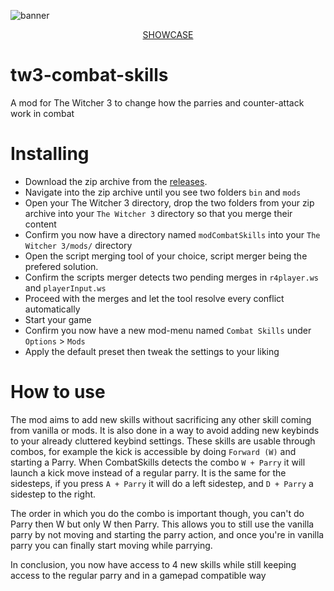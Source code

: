 
![banner](docs/banner.png)
<div align="center"><a href="https://www.youtube.com/watch?v=S9fPDVx_Js0">SHOWCASE<a/></div>

# tw3-combat-skills
A mod for The Witcher 3 to change how the parries and counter-attack work in combat

# Installing
- Download the zip archive from the [releases](https://github.com/Aelto/tw3-combat-skills/releases).
- Navigate into the zip archive until you see two folders `bin` and `mods`
- Open your The Witcher 3 directory, drop the two folders from your zip archive into your `The Witcher 3` directory so that you merge their content
- Confirm you now have a directory named `modCombatSkills` into your `The Witcher 3/mods/` directory
- Open the script merging tool of your choice, script merger being the prefered solution.
- Confirm the scripts merger detects two pending merges in `r4player.ws` and `playerInput.ws`
- Proceed with the merges and let the tool resolve every conflict automatically
- Start your game
- Confirm you now have a new mod-menu named `Combat Skills` under `Options` > `Mods`
- Apply the default preset then tweak the settings to your liking

# How to use
The mod aims to add new skills without sacrificing any other skill coming from vanilla or mods.
It is also done in a way to avoid adding new keybinds to your already cluttered keybind settings.
These skills are usable through combos, for example the kick is accessible by doing `Forward (W)` and starting a Parry.
When CombatSkills detects the combo `W + Parry` it will launch a kick move instead of a regular parry.
It is the same for the sidesteps, if you press `A + Parry` it will do a left sidestep, and `D + Parry` a sidestep to the right.

The order in which you do the combo is important though, you can't do Parry then W but only W then Parry.
This allows you to still use the vanilla parry by not moving and starting the parry action, and once you're in vanilla parry you can finally start moving while parrying. 

In conclusion, you now have access to 4 new skills while still keeping access to the regular parry and in a gamepad compatible way
